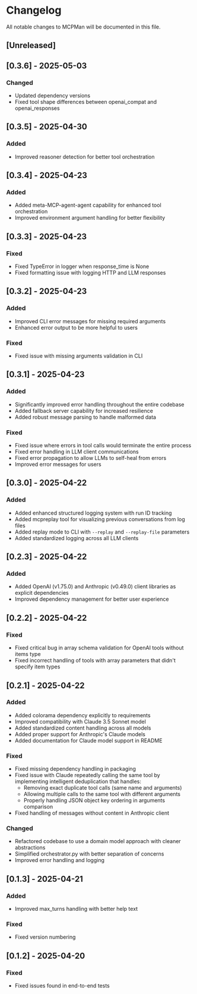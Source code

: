 # Changelog

All notable changes to MCPMan will be documented in this file.

## [Unreleased]

## [0.3.6] - 2025-05-03

### Changed
- Updated dependency versions
- Fixed tool shape differences between openai_compat and openai_responses

## [0.3.5] - 2025-04-30

### Added
- Improved reasoner detection for better tool orchestration

## [0.3.4] - 2025-04-23

### Added
- Added meta-MCP-agent-agent capability for enhanced tool orchestration
- Improved environment argument handling for better flexibility

## [0.3.3] - 2025-04-23

### Fixed
- Fixed TypeError in logger when response_time is None
- Fixed formatting issue with logging HTTP and LLM responses

## [0.3.2] - 2025-04-23

### Added
- Improved CLI error messages for missing required arguments
- Enhanced error output to be more helpful to users

### Fixed
- Fixed issue with missing arguments validation in CLI

## [0.3.1] - 2025-04-23

### Added
- Significantly improved error handling throughout the entire codebase
- Added fallback server capability for increased resilience
- Added robust message parsing to handle malformed data

### Fixed
- Fixed issue where errors in tool calls would terminate the entire process
- Fixed error handling in LLM client communications
- Fixed error propagation to allow LLMs to self-heal from errors
- Improved error messages for users

## [0.3.0] - 2025-04-22

### Added
- Added enhanced structured logging system with run ID tracking
- Added mcpreplay tool for visualizing previous conversations from log files
- Added replay mode to CLI with `--replay` and `--replay-file` parameters
- Added standardized logging across all LLM clients

## [0.2.3] - 2025-04-22

### Added
- Added OpenAI (v1.75.0) and Anthropic (v0.49.0) client libraries as explicit dependencies
- Improved dependency management for better user experience

## [0.2.2] - 2025-04-22

### Fixed
- Fixed critical bug in array schema validation for OpenAI tools without items type
- Fixed incorrect handling of tools with array parameters that didn't specify item types

## [0.2.1] - 2025-04-22

### Added
- Added colorama dependency explicitly to requirements
- Improved compatibility with Claude 3.5 Sonnet model
- Added standardized content handling across all models
- Added proper support for Anthropic's Claude models
- Added documentation for Claude model support in README

### Fixed
- Fixed missing dependency handling in packaging
- Fixed issue with Claude repeatedly calling the same tool by implementing intelligent deduplication that handles:
  - Removing exact duplicate tool calls (same name and arguments)
  - Allowing multiple calls to the same tool with different arguments
  - Properly handling JSON object key ordering in arguments comparison
- Fixed handling of messages without content in Anthropic client

### Changed
- Refactored codebase to use a domain model approach with cleaner abstractions
- Simplified orchestrator.py with better separation of concerns
- Improved error handling and logging

## [0.1.3] - 2025-04-21

### Added
- Improved max_turns handling with better help text

### Fixed
- Fixed version numbering

## [0.1.2] - 2025-04-20

### Fixed
- Fixed issues found in end-to-end tests